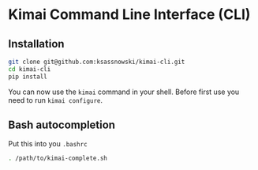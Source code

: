 # Kimai Command Line Interface (CLI)

## Installation

```bash
git clone git@github.com:ksassnowski/kimai-cli.git
cd kimai-cli
pip install
```

You can now use the `kimai` command in your shell. Before first use you need to run `kimai configure`.

## Bash autocompletion

Put this into you `.bashrc`

```bash
. /path/to/kimai-complete.sh
```

